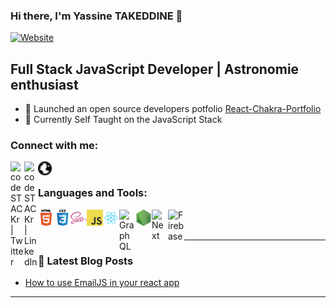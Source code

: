 ### Hi there, I'm Yassine TAKEDDINE 👋

[![Website](https://img.shields.io/website?label=yassinetakedd.netlify.app&style=for-the-badge&url=https%3A%2F%2Fyassinetakedd.netlify.app)](https://yassinetakedd.netlify.app/)


## Full Stack JavaScript Developer | Astronomie enthusiast


- 🔭 Launched an open source developers potfolio [React-Chakra-Portfolio][course]
- 🌱 Currently Self Taught on the JavaScript Stack



### Connect with me:


[<img align="left" alt="codeSTACKr | Twitter" width="22px" src="https://cdn.jsdelivr.net/npm/simple-icons@v3/icons/twitter.svg" />][twitter]
[<img align="left" alt="codeSTACKr | LinkedIn" width="22px" src="https://cdn.jsdelivr.net/npm/simple-icons@v3/icons/linkedin.svg" />][linkedin]
[<img align="left" alt="codeSTACKr.com" width="22px" src="https://raw.githubusercontent.com/iconic/open-iconic/master/svg/globe.svg" />][website]


<br />

### Languages and Tools:


<img align="left" alt="HTML5" width="26px" src="https://raw.githubusercontent.com/github/explore/80688e429a7d4ef2fca1e82350fe8e3517d3494d/topics/html/html.png" />
<img align="left" alt="CSS3" width="26px" src="https://raw.githubusercontent.com/github/explore/80688e429a7d4ef2fca1e82350fe8e3517d3494d/topics/css/css.png" />
<img align="left" alt="Sass" width="26px" src="https://raw.githubusercontent.com/github/explore/80688e429a7d4ef2fca1e82350fe8e3517d3494d/topics/sass/sass.png" />
<img align="left" alt="JavaScript" width="26px" src="https://raw.githubusercontent.com/github/explore/80688e429a7d4ef2fca1e82350fe8e3517d3494d/topics/javascript/javascript.png" />
<img align="left" alt="React" width="26px" src="https://raw.githubusercontent.com/github/explore/80688e429a7d4ef2fca1e82350fe8e3517d3494d/topics/react/react.png" />
<img align="left" alt="GraphQL" width="26px" src="https://miro.medium.com/max/1200/1*oyUZ4k1clyKiaahg0pfixQ.png" />
<img align="left" alt="Node.js" width="26px" src="https://raw.githubusercontent.com/github/explore/80688e429a7d4ef2fca1e82350fe8e3517d3494d/topics/nodejs/nodejs.png" />
<img align="left" alt="Next" width="26px" src="https://iconape.com/wp-content/files/gm/82643/png/next-js.png" />
<img align="left" alt="Firebase" width="26px" src="https://pbs.twimg.com/profile_images/1012243829477392387/m3cEA33V_400x400.jpg" />


<br />
<br />

---

### 📕 Latest Blog Posts

<!-- BLOG-POST-LIST:START -->
- [How to use EmailJS in your react app](https://medium.com/p/4fe84474ed56)
<!-- BLOG-POST-LIST:END -->

---




[website]: https://yassinetakedd.netlify.app 
[twitter]: https://twitter.com/TakeddineY
[linkedin]: https://www.linkedin.com/in/yassine-takeddine
[course]: https://github.com/YassineTk/React-Chakra-Portfolio
